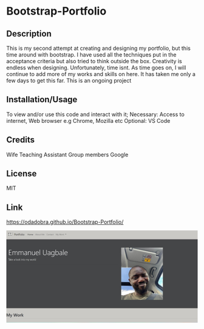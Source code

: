 # Bootstrap-Portfolio

## Description
This is my second attempt at creating and designing my portfolio, but this time around with bootstrap. I have used all the techniques put in the acceptance criteria but also tried to think outside the box. Creativity is endless when designing. Unfortunately, time isnt. As time goes on, I will continue to add more of my works and skills on here.
It has taken me only a few days to get this far. This is an ongoing project
## Installation/Usage
To view and/or use this code and interact with it;
Necessary: Access to internet, Web browser e.g Chrome, Mozilla etc
Optional: VS Code

## Credits
Wife
Teaching Assistant
Group members
Google

## License
MIT 

## Link
https://odadobra.github.io/Bootstrap-Portfolio/

![Screenshot](./images/Screenshot%202022-12-15%20102514.jpg)